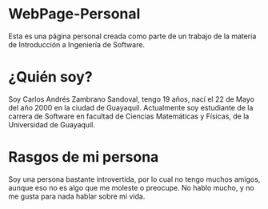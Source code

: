 # WebPage-Personal
Esta es una página personal creada como parte de un trabajo de la materia de Introducción a Ingeniería de Software. 

# ¿Quién soy?
Soy Carlos Andrés Zambrano Sandoval, tengo 19 años, nací el 22 de Mayo del año 2000 en la ciudad de Guayaquil. Actualmente soy estudiante de la carrera de Software en facultad de Ciencias Matemáticas y Físicas, de la Universidad de Guayaquil.

# Rasgos de mi persona
Soy una persona bastante introvertida, por lo cual no tengo muchos amigos, aunque eso no es algo que me moleste o preocupe. No hablo mucho, y no me gusta para nada hablar sobre mi vida.  
